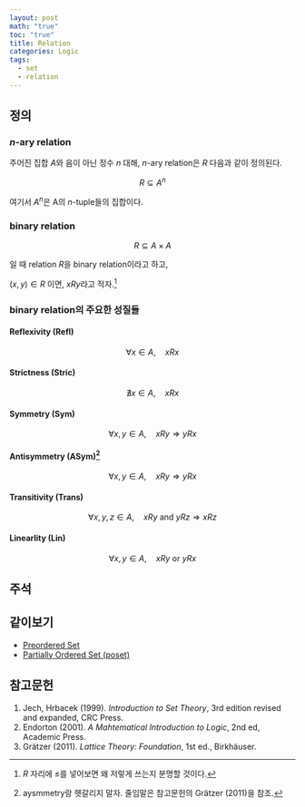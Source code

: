 ```yaml
---
layout: post
math: "true"
toc: "true"
title: Relation
categories: Logic
tags:
  - set
  - relation
---
```

## 정의

### ${ n }$-ary relation

주어진 집합 ${ A }$와 음이 아닌 정수 ${n}$ 대해, ${ n }$-ary relation은 ${ R }$ 다음과 같이 정의된다.

$$ R \subseteq A^{n} $$

여기서 ${ A^{n} }$은 A의 ${ n }$-tuple들의 집합이다.

### binary relation

$$ R \subseteq A \times A $$

일 때 relation ${ R }$을 binary relation이라고 하고,

${ (x,y) \in R }$ 이면, ${ xRy }$라고 적자.[^1]


### binary relation의 주요한 성질들

#### Reflexivity (Refl)

$$ \forall  x \in A, \quad xRx $$

#### Strictness (Stric)

$$ \nexists x \in A, \quad xRx  $$

#### Symmetry (Sym)

$$ \forall x,y \in A, \quad xRy \Rightarrow yRx $$

#### Antisymmetry (ASym)[^2]

$$ \forall x,y \in A, \quad xRy \Rightarrow yRx $$

#### Transitivity (Trans)

$$ \forall x,y,z \in A, \quad xRy \mbox{ and }  yRz \Rightarrow xRz $$

#### Linearlity (Lin)

$$ \forall x,y \in A, \quad xRy \mbox{ or } yRx$$

## 주석

[^1]: ${ R }$ 자리에 ${ \le }$를 넣어보면 왜 저렇게 쓰는지 분명할 것이다.

[^2]:  aysmmetry랑 헷갈리지 말자. 줄임말은 참고문헌의 Grätzer (2011)을 참조.

## 같이보기

- [Preordered Set](https://paraconsistent.github.io/logic/2024/02/15/preorder.html)
- [Partially Ordered Set (poset)](https://paraconsistent.github.io/logic/2024/02/15/Poset.html)

## 참고문헌

1. Jech, Hrbacek (1999). *Introduction to Set Theory*, 3rd edition revised and expanded, CRC Press.
1. Endorton (2001). *A Mahtematical Introduction to Logic*, 2nd ed, Academic Press.
1. Grätzer (2011). *Lattice Theory: Foundation*, 1st ed., Birkhäuser.